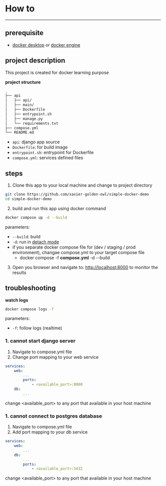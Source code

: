 # How to
---

## prerequisite
- [docker desktop](https://www.docker.com/products/docker-desktop/) or [docker engine](https://docs.docker.com/engine/)

## project description
This project is created for docker learning purpose

**project structure**
```bash
.
├── api
│   ├── api/
│   ├── main/
│   ├── Dockerfile
│   ├── entrypoint.sh
│   ├── manage.py
│   └── requirements.txt
├── compose.yml
└── README.md
```

- `api`: django app source
- `Dockerfile`: for build image
- `entrypoint.sh`: entrypoint for Dockerfile
- `compose.yml`: services defined files


## steps
1. Clone this app to your local machine and change to project directory
```bash
git clone https://github.com/xavier-golden-owl/simple-docker-demo
cd simple-docker-demo
```

2. build and run this app using docker command
```bash
docker compose up -d --build
```
parameters:
- `--build`: build 
- `-d`: run in [detach mode](https://docs.docker.com/engine/reference/run/#:~:text=new%20container%20id-,Detached%20(%2Dd),specify%20the%20%2D%2Drm%20option.)
- if you separate docker compose file for (dev / staging / prod environment), changae compose.yml to your target compose file
	- docker compose -f **compose.yml** -d --build

3. Open you browser and navigate to: [http://localhost:8000](http://localhost:8000) to monitor the results



## troubleshooting
**watch logs**
```bash
docker compose logs -f
```
parameters:
- `-f`: follow logs (realtime)

### 1. cannot start django server
1. Navigate to compose.yml file
2. Change port mapping to your web service
```yml
services:
	web:
		...
		ports:
			- <available_port>:8000
	db:
		...
```

change <available_port> to any port that available in your host machine

### 1. cannot connect to postgres database
1. Navigate to compose.yml file
2. Add port mapping to your db service
```yml
services:
	web:
		...
	db:
		...
		ports:
			- <available_port>:5432
```

change <available_port> to any port that available in your host machine